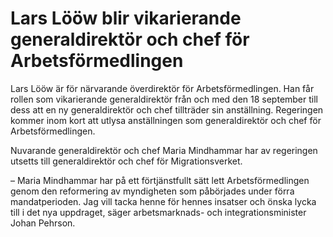 # Lars Lööw blir vikarierande generaldirektör och chef för Arbetsförmedlingen

Lars Lööw är för närvarande överdirektör för Arbetsförmedlingen. Han får rollen som vikarierande generaldirektör från och med den 18 september till dess att en ny generaldirektör och chef tillträder sin anställning. Regeringen kommer inom kort att utlysa anställningen som generaldirektör och chef för Arbetsförmedlingen.

Nuvarande generaldirektör och chef Maria Mindhammar har av regeringen utsetts till generaldirektör och chef för Migrationsverket.

– Maria Mindhammar har på ett förtjänstfullt sätt lett Arbetsförmedlingen genom den reformering av myndigheten som påbörjades under förra mandatperioden. Jag vill tacka henne för hennes insatser och önska lycka till i det nya uppdraget, säger arbetsmarknads- och integrationsminister Johan Pehrson.
